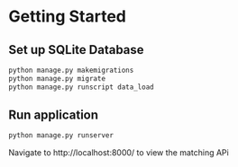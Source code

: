 # Getting Started

## Set up SQLite Database
```bash
python manage.py makemigrations
python manage.py migrate
python manage.py runscript data_load
```

## Run application
```bash
python manage.py runserver
```

Navigate to http://localhost:8000/ to view the matching APi
